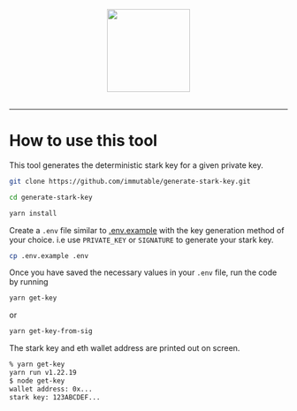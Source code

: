 <div align="center">
  <a href="https://www.immutable.com">
    <img width="150" src="https://assets-global.website-files.com/5f7eec37ff782e797edabe11/5f8d36771ffcf8c91b03e7f4_dark.svg">
  </a>
  <br>
  <br>
</div>

---
# How to use this tool

This tool generates the deterministic stark key for a given private key.

```sh
git clone https://github.com/immutable/generate-stark-key.git

cd generate-stark-key

yarn install
```

Create a `.env` file similar to [.env.example](./.env.example) with the key generation method of your choice.
i.e use `PRIVATE_KEY` or `SIGNATURE` to generate your stark key.

```sh
cp .env.example .env
```

Once you have saved the necessary values in your `.env` file, run the code by running

```sh
yarn get-key
```

or

```sh
yarn get-key-from-sig
```

The stark key and eth wallet address are printed out on screen.

```sh
% yarn get-key
yarn run v1.22.19
$ node get-key
wallet address: 0x...
stark key: 123ABCDEF...
```
